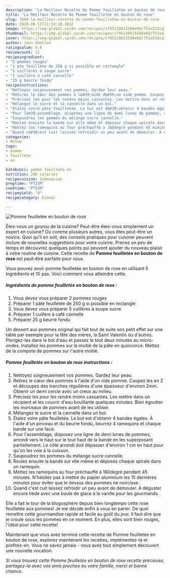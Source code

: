 ```yaml
---
description: "La Meilleur Recette De Pomme feuilletée en bouton de rose"
title: "La Meilleur Recette De Pomme feuilletée en bouton de rose"
slug: 1604-la-meilleur-recette-de-pomme-feuilletee-en-bouton-de-rose
date: 2020-08-11T11:53:10.283Z
image: https://img-global.cpcdn.com/recipes/cf45110815508e0d/751x532cq70/pomme-feuilletee-en-bouton-de-rose-photo-principale-de-la-recette.jpg
thumbnail: https://img-global.cpcdn.com/recipes/cf45110815508e0d/751x532cq70/pomme-feuilletee-en-bouton-de-rose-photo-principale-de-la-recette.jpg
cover: https://img-global.cpcdn.com/recipes/cf45110815508e0d/751x532cq70/pomme-feuilletee-en-bouton-de-rose-photo-principale-de-la-recette.jpg
author: Jean Shelton
ratingvalue: 4.8
reviewcount: 11
recipeingredient:
- "2 pommes rouges"
- "1 pte feuillete de 250 g si possible en rectangle"
- "5 cuillères à soupe sucre"
- "1 cuillère à café cannelle"
- "25 g beurre fondu"
recipeinstructions:
- "Nettoyez soigneusement vos pommes. Gardez leur peau."
- "Retirez le cœur des pommes à l&#39;aide d&#39;un vide pomme. Coupez les en 2 et découpez des tranches régulières d&#39;une épaisseur d&#39;environ 2mm. Obtenir un demi cercle avec un creux au milieu."
- "Précisez les pour les rendre moins cassantes. Les mettre dans un récipient et les couvrir d&#39;eau bouillante quelques minutes. Bien égoutter les morceaux de pommes avant de les utiliser."
- "Mélangez le sucre et la cannelle dans un bol."
- "Étalez votre pâte feuilletée. Le but est d&#39;obtenir 4 bandes égales. À l&#39;aide d&#39;un pinceau et du beurre fondu, beurrez 4 ramequins et chaque bande sur une face."
- "Pour l&#39;assemblage, disposez une ligne de demi lunes de pommes, arrondi vers le haut sur le tout haut de la bande en les superposant partiellement. Le côté arrondi doit dépasser d&#39;environ 1 cm en haut pour qu&#39;on les voie à la cuisson."
- "Saupoudrez les pommes du mélange sucre cannelle."
- "Roulez ensuite la bande sur elle même et déposez chaque spirale dans un ramequin."
- "Mettez les ramequins au four préchauffé à 180degré pendant 45 minutes. N&#39;hésitez pas à mettre du papier aluminium les 15 dernières minutes pour éviter que le dessus des pommes ne noircisse."
- "Quand c&#39;est cuit laissez refroidir un peu avant de démouler. A déguster encore tiède avec une boule de glace à la vanille pour les gourmands."
categories:
- Resep
tags:
- pomme
- feuillete
- en

katakunci: pomme feuillete en 
nutrition: 266 calories
recipecuisine: Indonesian
preptime: "PT23M"
cooktime: "PT52M"
recipeyield: "4"
recipecategory: Dinner

---
```



![Pomme feuilletée en bouton de rose](https://img-global.cpcdn.com/recipes/cf45110815508e0d/751x532cq70/pomme-feuilletee-en-bouton-de-rose-photo-principale-de-la-recette.jpg)

Êtes-vous un gourou de la cuisine? Peut-être êtes-vous simplement un expert en cuisine? Ou comme plusieurs autres, vous êtes peut-être un novice. Quoi qu'il en soit, des conseils pratiques pour cuisiner peuvent inclure de nouvelles suggestions pour votre cuisine. Prenez un peu de temps et découvrez quelques points qui peuvent ajouter du nouveau plaisir à votre routine de cuisine. Cette recette de <strong> Pomme feuilletée en bouton de rose </strong> est peut-être parfaite pour vous.

<!--inarticleads1-->

Vous pouvez avoir pomme feuilletée en bouton de rose en utilisant 5 Ingrédients et 10 pas. Voici comment vous atteindre cette.

##### Ingrédients de pomme feuilletée en bouton de rose :

1. Vous devez vous préparer 2 pommes rouges
1. Préparer 1 pâte feuilletée de 250 g si possible en rectangle
1. Vous devez vous préparer 5 cuillères à soupe sucre
1. Préparer 1 cuillère à café cannelle
1. Préparer 25 g beurre fondu


Un dessert aux pommes original qui fait tout de suite son petit effet sur une table par exemple pour la fête des mères, la Saint Valentin ou d&#39;autres. Plongez-les dans le bol d&#39;eau et passez le tout deux minutes au micro-ondes. Installez les pommes sur la moitié de la pâte en quinconce. Mettez de la compote de pommes sur l&#39;autre moitié. 

<!--inarticleads2-->

##### Pomme feuilletée en bouton de rose instructions :

1. Nettoyez soigneusement vos pommes. Gardez leur peau.
1. Retirez le cœur des pommes à l&#39;aide d&#39;un vide pomme. Coupez les en 2 et découpez des tranches régulières d&#39;une épaisseur d&#39;environ 2mm. Obtenir un demi cercle avec un creux au milieu.
1. Précisez les pour les rendre moins cassantes. Les mettre dans un récipient et les couvrir d&#39;eau bouillante quelques minutes. Bien égoutter les morceaux de pommes avant de les utiliser.
1. Mélangez le sucre et la cannelle dans un bol.
1. Étalez votre pâte feuilletée. Le but est d&#39;obtenir 4 bandes égales. À l&#39;aide d&#39;un pinceau et du beurre fondu, beurrez 4 ramequins et chaque bande sur une face.
1. Pour l&#39;assemblage, disposez une ligne de demi lunes de pommes, arrondi vers le haut sur le tout haut de la bande en les superposant partiellement. Le côté arrondi doit dépasser d&#39;environ 1 cm en haut pour qu&#39;on les voie à la cuisson.
1. Saupoudrez les pommes du mélange sucre cannelle.
1. Roulez ensuite la bande sur elle même et déposez chaque spirale dans un ramequin.
1. Mettez les ramequins au four préchauffé à 180degré pendant 45 minutes. N&#39;hésitez pas à mettre du papier aluminium les 15 dernières minutes pour éviter que le dessus des pommes ne noircisse.
1. Quand c&#39;est cuit laissez refroidir un peu avant de démouler. A déguster encore tiède avec une boule de glace à la vanille pour les gourmands.


Elle a fait le tour de la blogosphère depuis bien longtemps cette rose feuilletée aux pommes! Je me décide enfin à vous en parler. De quoi remettre cette gourmandise rapide et facile au goût du jour. Il faut dire que je croule sous les pommes en ce moment. En plus, elles sont bien rouges, l&#39;idéal pour cette recette! 

<!--inarticleads1-->

<p>
Maintenant que vous avez terminé cette recette de Pomme feuilletée en bouton de rose, explorez maintenant les recettes, implémentez-la et profitez-en. Vous ne savez jamais - vous avez tout simplement découvert une nouvelle vocation.
</p>

<p>
<i>Si vous trouvez cette Pomme feuilletée en bouton de rose recette précieuse, partagez-la avec vos amis proches ou votre famille, merci et bonne chance.</i>
</p>
